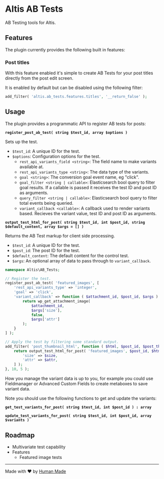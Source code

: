 Altis AB Tests
==============

AB Testing tools for Altis.

## Features

The plugin currently provides the following built in features:

### Post titles

With this feature enabled it's simple to create AB Tests for your post titles directly from the post edit screen.

It is enabled by default but can be disabled using the following filter:

```php
add_filter( 'altis.ab_tests.features.titles', '__return_false' );
```

## Usage

The plugin provides a programmatic API to register AB tests for posts:

**`register_post_ab_test( string $test_id, array $options )`**

Sets up the test.

- `$test_id`: A unique ID for the test.
- `$options`: Configuration options for the test.
  - `rest_api_variants_field <string>`: The field name to make variants available at.
  - `rest_api_variants_type <string>`:  The data type of the variants.
  - `goal <string>`: The conversion goal event name, eg "click".
  - `goal_filter <string | callable>`: Elasticsearch bool query to filter goal results. If a callable is passed it receives the test ID and post ID as arguments.
  - `query_filter <string | callable>`: Elasticsearch bool query to filter total events being queried.
  - `variant_callback <callable>`: A callback used to render variants based. Recieves the variant value, test ID and post ID as arguments.

**`output_test_html_for_post( string $test_id, int $post_id, string $default_content, array $args = [] )`**

Returns the AB Test markup for client side processing.

- `$test_id`: A unique ID for the test.
- `$post_id`: The post ID for the test.
- `$default_content`: The default content for the control test.
- `$args`: An optional array of data to pass through to `variant_callback`.

```php
namespace Altis\AB_Tests;

// Register the test.
register_post_ab_test( 'featured_images', [
	'rest_api_variants_type' => 'integer',
	'goal' => 'click',
	'variant_callback' => function ( $attachment_id, $post_id, $args ) {
		return wp_get_attachment_image(
			$attachment_id,
			$args['size'],
			false,
			$args['attr']
		);
	}
] );

// Apply the test by filtering some standard output.
add_filter( 'post_thumbnail_html', function ( $html, $post_id, $post_thumbnail_id, $size, $attr ) {
	return output_test_html_for_post( 'featured_images', $post_id, $html, [
		'size' => $size,
		'attr' => $attr,
	] );
}, 10, 5 );
```

How you manage the variant data is up to you, for example you could use Fieldmanager or Advanced Custom Fields to create metaboxes to save variant data.

Note you should use the following functions to get and update the variants:

**`get_test_variants_for_post( string $test_id, int $post_id ) : array`**

**`update_test_variants_for_post( string $test_id, int $post_id, array $variants )`**

## Roadmap

- Multivariate test capability
- Features
  - Featured image tests

------------------

Made with ❤️ by [Human Made](https://humanmade.com/)
